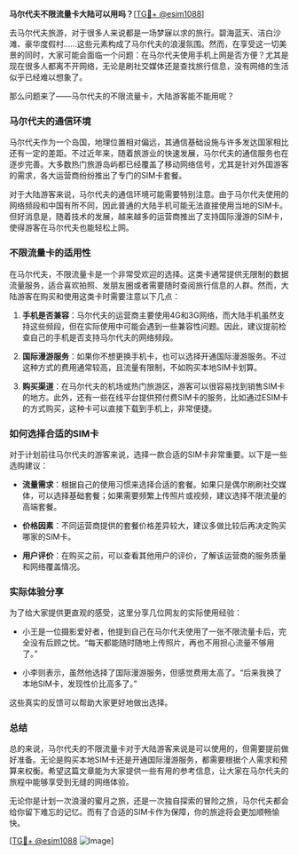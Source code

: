 **马尔代夫不限流量卡大陆可以用吗？**[[TG💪+ @esim1088](https://t.me/s/esim1088)]

去马尔代夫旅游，对于很多人来说都是一场梦寐以求的旅行。碧海蓝天、洁白沙滩、豪华度假村……这些元素构成了马尔代夫的浪漫氛围。然而，在享受这一切美景的同时，大家可能会面临一个问题：在马尔代夫使用手机上网是否方便？尤其是现在很多人都离不开网络，无论是刷社交媒体还是查找旅行信息，没有网络的生活似乎已经难以想象了。

那么问题来了——马尔代夫的不限流量卡，大陆游客能不能用呢？

### 马尔代夫的通信环境

马尔代夫作为一个岛国，地理位置相对偏远，其通信基础设施与许多发达国家相比还有一定的差距。不过近年来，随着旅游业的快速发展，马尔代夫的通信服务也在逐步完善。大多数热门旅游岛屿都已经覆盖了移动网络信号，尤其是针对外国游客的需求，各大运营商纷纷推出了专门的SIM卡套餐。

对于大陆游客来说，马尔代夫的通信环境可能需要特别注意。由于马尔代夫使用的网络频段和中国有所不同，因此普通的大陆手机可能无法直接使用当地的SIM卡。但好消息是，随着技术的发展，越来越多的运营商推出了支持国际漫游的SIM卡，使得游客在马尔代夫也能轻松上网。

### 不限流量卡的适用性

在马尔代夫，不限流量卡是一个非常受欢迎的选择。这类卡通常提供无限制的数据流量服务，适合喜欢拍照、发朋友圈或者需要随时查阅旅行信息的人群。然而，大陆游客在购买和使用这类卡时需要注意以下几点：

1. **手机是否兼容**：马尔代夫的运营商主要使用4G和3G网络，而大陆手机虽然支持这些频段，但在实际使用中可能会遇到一些兼容性问题。因此，建议提前检查自己的手机是否支持马尔代夫的网络频段。

2. **国际漫游服务**：如果你不想更换手机卡，也可以选择开通国际漫游服务。不过这种方式的费用通常较高，且流量有限制，不如购买本地SIM卡划算。

3. **购买渠道**：在马尔代夫的机场或热门旅游区，游客可以很容易找到销售SIM卡的地方。此外，还有一些在线平台提供预付费SIM卡的服务，比如通过ESIM卡的方式购买，这种卡可以直接下载到手机上，非常便捷。

### 如何选择合适的SIM卡

对于计划前往马尔代夫的游客来说，选择一款合适的SIM卡非常重要。以下是一些选购建议：

- **流量需求**：根据自己的使用习惯来选择合适的套餐。如果只是偶尔刷刷社交媒体，可以选择基础套餐；如果需要频繁上传照片或视频，建议选择不限流量的高端套餐。
  
- **价格因素**：不同运营商提供的套餐价格差异较大，建议多做比较后再决定购买哪家的SIM卡。

- **用户评价**：在购买之前，可以查看其他用户的评价，了解该运营商的服务质量和网络覆盖情况。

### 实际体验分享

为了给大家提供更直观的感受，这里分享几位网友的实际使用经验：

- 小王是一位摄影爱好者，他提到自己在马尔代夫使用了一张不限流量卡后，完全没有后顾之忧。“每天都能随时随地上传照片，再也不用担心流量不够用了。”

- 小李则表示，虽然他选择了国际漫游服务，但感觉费用太高了。“后来我换了本地SIM卡，发现性价比高多了。”

这些真实的反馈可以帮助大家更好地做出选择。

### 总结

总的来说，马尔代夫的不限流量卡对于大陆游客来说是可以使用的，但需要提前做好准备。无论是购买本地SIM卡还是开通国际漫游服务，都需要根据个人需求和预算来权衡。希望这篇文章能为大家提供一些有用的参考信息，让大家在马尔代夫的旅程中能够享受到无缝的网络体验。

无论你是计划一次浪漫的蜜月之旅，还是一次独自探索的冒险之旅，马尔代夫都会给你留下难忘的记忆。而有了合适的SIM卡作为保障，你的旅途将会更加顺畅愉快。

[[TG💪+ @esim1088](https://t.me/s/esim1088) ![Image](https://i.postimg.cc/4NQfJmqS/Snipaste-2025-05-13-00-14-12.png)]